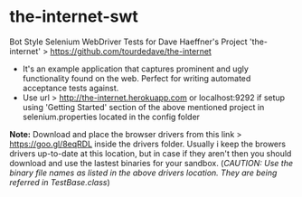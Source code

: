 # the-internet-swt

Bot Style Selenium WebDriver Tests for Dave Haeffner's Project 'the-internet' > https://github.com/tourdedave/the-internet
- It's an example application that captures prominent and ugly functionality found on the web. Perfect for writing automated acceptance tests against. 
- Use url > http://the-internet.herokuapp.com or localhost:9292 if setup using 'Getting Started' section of the above mentioned project in selenium.properties located in the config folder

**Note:** Download and place the browser drivers from this link > https://goo.gl/8eqRDL inside the drivers folder. Usually i keep the browers drivers up-to-date at this location, but in case if they aren't then you should download and use the lastest binaries for your sandbox.
(*CAUTION: Use the binary file names as listed in the above drivers location. They are being referred in TestBase.class*)
